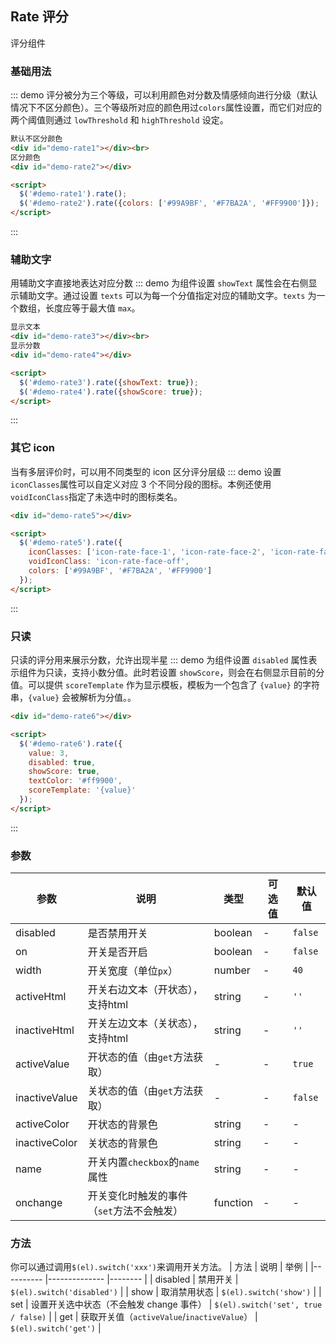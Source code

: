 ## Rate 评分
评分组件

### 基础用法
::: demo 评分被分为三个等级，可以利用颜色对分数及情感倾向进行分级（默认情况下不区分颜色）。三个等级所对应的颜色用过`colors`属性设置，而它们对应的两个阈值则通过 `lowThreshold` 和 `highThreshold` 设定。

``` html
默认不区分颜色
<div id="demo-rate1"></div><br>
区分颜色
<div id="demo-rate2"></div>

<script>
  $('#demo-rate1').rate();
  $('#demo-rate2').rate({colors: ['#99A9BF', '#F7BA2A', '#FF9900']});
</script>
```
:::

### 辅助文字
用辅助文字直接地表达对应分数
::: demo 为组件设置 `showText` 属性会在右侧显示辅助文字。通过设置 `texts` 可以为每一个分值指定对应的辅助文字。`texts` 为一个数组，长度应等于最大值 `max`。

``` html
显示文本
<div id="demo-rate3"></div><br>
显示分数
<div id="demo-rate4"></div>

<script>
  $('#demo-rate3').rate({showText: true});
  $('#demo-rate4').rate({showScore: true});
</script>
```
:::

### 其它 icon
当有多层评价时，可以用不同类型的 icon 区分评分层级
::: demo 设置`iconClasses`属性可以自定义对应 3 个不同分段的图标。本例还使用`voidIconClass`指定了未选中时的图标类名。

``` html
<div id="demo-rate5"></div>

<script>
  $('#demo-rate5').rate({
    iconClasses: ['icon-rate-face-1', 'icon-rate-face-2', 'icon-rate-face-3'],
    voidIconClass: 'icon-rate-face-off',
    colors: ['#99A9BF', '#F7BA2A', '#FF9900']
  });
</script>
```
:::

### 只读
只读的评分用来展示分数，允许出现半星
::: demo 为组件设置 `disabled` 属性表示组件为只读，支持小数分值。此时若设置 `showScore`，则会在右侧显示目前的分值。可以提供 `scoreTemplate` 作为显示模板，模板为一个包含了 `{value}` 的字符串，`{value}` 会被解析为分值。。

``` html
<div id="demo-rate6"></div>

<script>
  $('#demo-rate6').rate({
    value: 3,
    disabled: true,
    showScore: true,
    textColor: '#ff9900',
    scoreTemplate: '{value}'
  });
</script>
```
:::

### 参数
| 参数      | 说明                       | 类型      | 可选值 | 默认值  |
|---------- |--------------------------- |---------- |------  |-------- |
| disabled     | 是否禁用开关 | boolean | - | `false` |
| on     | 开关是否开启 | boolean | - | `false` |
| width     | 开关宽度（单位`px`） | number | - | `40` |
| activeHtml | 开关右边文本（开状态），支持html | string | - | `''` |
| inactiveHtml | 开关左边文本（关状态），支持html | string | - | `''` |
| activeValue | 开状态的值（由`get`方法获取） | - | - | `true` |
| inactiveValue | 关状态的值（由`get`方法获取） | - | - | `false` |
| activeColor | 开状态的背景色 | string | - | - |
| inactiveColor | 关状态的背景色 | string | - | - |
| name | 开关内置`checkbox`的`name`属性 | string | - | - |
| onchange | 开关变化时触发的事件（`set`方法不会触发） | function | - | - |

### 方法
你可以通过调用`$(el).switch('xxx')`来调用开关方法。
| 方法      | 说明          | 举例  |
|---------- |-------------- |-------- |
| disabled | 禁用开关 | `$(el).switch('disabled')` |
| show | 取消禁用状态 | `$(el).switch('show')` |
| set | 设置开关选中状态（不会触发 change 事件） | `$(el).switch('set', true / false)` |
| get | 获取开关值（`activeValue`/`inactiveValue`） | `$(el).switch('get')` |
